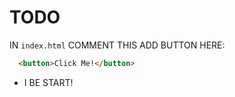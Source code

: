 # TODO
IN `index.html` COMMENT THIS ADD BUTTON HERE:
```html
  <button>Click Me!</button>
```
- I BE START!
